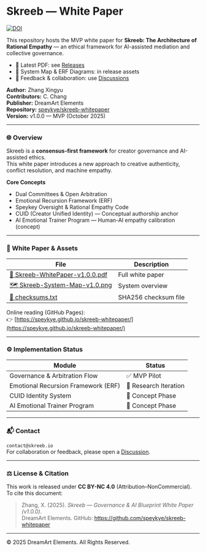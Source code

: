 # Skreeb — White Paper

[![DOI](https://zenodo.org/badge/DOI/10.5281/zenodo.17379494.svg)](https://doi.org/10.5281/zenodo.17379494)

This repository hosts the MVP white paper for **Skreeb: The Architecture of Rational Empathy** — an ethical framework for AI-assisted mediation and collective governance.

- 📄 Latest PDF: see [Releases](../../releases)
- 🧭 System Map & ERF Diagrams: in release assets
- 💬 Feedback & collaboration: use [Discussions](../../discussions)

**Author:** Zhang Xingyu  
**Contributors:** C. Chang  
**Publisher:** DreamArt Elements  
**Repository:** [speykye/skreeb-whitepaper](https://github.com/speykye/skreeb-whitepaper)  
**Version:** v1.0.0 — MVP (October 2025)

---

### 🌐 Overview
Skreeb is a **consensus-first framework** for creator governance and AI-assisted ethics.  
This white paper introduces a new approach to creative authenticity, conflict resolution, and machine empathy.

**Core Concepts**
- Dual Committees & Open Arbitration  
- Emotional Recursion Framework (ERF)  
- Speykey Oversight & Rational Empathy Code  
- CUID (Creator Unified Identity) — Conceptual authorship anchor  
- AI Emotional Trainer Program — Human-AI empathy calibration (concept)

---

### 📄 White Paper & Assets
| File | Description |
|------|--------------|
| [📘 Skreeb-WhitePaper-v1.0.0.pdf](https://github.com/speykye/skreeb-whitepaper/releases/download/v1.0.1/Skreeb-WhitePaper-v1.0.0.pdf) | Full white paper |
| [🗺️ Skreeb-System-Map-v1.0.png](https://github.com/speykye/skreeb-whitepaper/releases/download/v1.0.1/Skreeb-System-Map.png) | System overview |
| [📜 checksums.txt](https://github.com/speykye/skreeb-whitepaper/releases/download/v1.0.1/checksums.txt) | SHA256 checksum file |

Online reading (GitHub Pages):  
👉 [https://speykye.github.io/skreeb-whitepaper/](https://speykye.github.io/skreeb-whitepaper/)

---

### ⚙️ Implementation Status
| Module | Status |
|--------|--------|
| Governance & Arbitration Flow | ✅ MVP Pilot |
| Emotional Recursion Framework (ERF) | 🔬 Research Iteration |
| CUID Identity System | 🧪 Concept Phase |
| AI Emotional Trainer Program | 🧪 Concept Phase |

---

### 📬 Contact
`contact@skreeb.io`  
For collaboration or feedback, please open a [Discussion](https://github.com/speykye/skreeb-whitepaper/discussions).

---

### ⚖️ License & Citation
This work is released under **CC BY-NC 4.0** (Attribution–NonCommercial).  
To cite this document:

> Zhang, X. (2025). *Skreeb — Governance & AI Blueprint White Paper (v1.0.0)*.  
> DreamArt Elements. GitHub: https://github.com/speykye/skreeb-whitepaper

---

© 2025 DreamArt Elements. All Rights Reserved.
